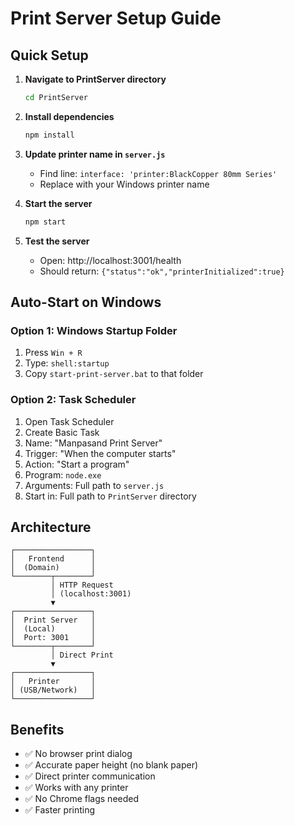 # Print Server Setup Guide

## Quick Setup

1. **Navigate to PrintServer directory**
   ```bash
   cd PrintServer
   ```

2. **Install dependencies**
   ```bash
   npm install
   ```

3. **Update printer name in `server.js`**
   - Find line: `interface: 'printer:BlackCopper 80mm Series'`
   - Replace with your Windows printer name

4. **Start the server**
   ```bash
   npm start
   ```

5. **Test the server**
   - Open: http://localhost:3001/health
   - Should return: `{"status":"ok","printerInitialized":true}`

## Auto-Start on Windows

### Option 1: Windows Startup Folder

1. Press `Win + R`
2. Type: `shell:startup`
3. Copy `start-print-server.bat` to that folder

### Option 2: Task Scheduler

1. Open Task Scheduler
2. Create Basic Task
3. Name: "Manpasand Print Server"
4. Trigger: "When the computer starts"
5. Action: "Start a program"
6. Program: `node.exe`
7. Arguments: Full path to `server.js`
8. Start in: Full path to `PrintServer` directory

## Architecture

```
┌─────────────────┐
│   Frontend      │
│  (Domain)       │
└────────┬────────┘
         │ HTTP Request
         │ (localhost:3001)
         ▼
┌─────────────────┐
│  Print Server   │
│  (Local)        │
│  Port: 3001     │
└────────┬────────┘
         │ Direct Print
         ▼
┌─────────────────┐
│   Printer       │
│ (USB/Network)   │
└─────────────────┘
```

## Benefits

- ✅ No browser print dialog
- ✅ Accurate paper height (no blank paper)
- ✅ Direct printer communication
- ✅ Works with any printer
- ✅ No Chrome flags needed
- ✅ Faster printing

